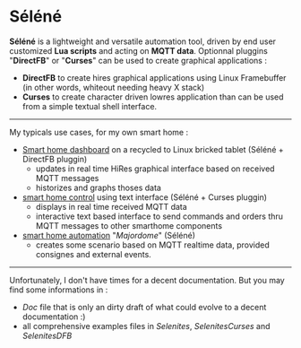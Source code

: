 # Séléné

**Séléné** is a lightweight and versatile automation tool, driven by end user customized **Lua scripts** and acting on **MQTT data**.
Optionnal pluggins "**DirectFB**" or "**Curses**" can be used to create graphical applications :

  - **DirectFB** to create hires graphical applications using Linux Framebuffer (in other words, whiteout needing heavy X stack)
  - **Curses** to create character driven lowres application than can be used from a simple textual shell interface.

----
My typicals use cases, for my own smart home :

  - [Smart home dashboard](https://github.com/destroyedlolo/HomeDashboard/tree/master/SeleniteDFB) on a recycled to Linux bricked tablet (Séléné + DirectFB pluggin)
    - updates in real time HiRes graphical interface based on received MQTT messages
    - historizes and graphs thoses data
  - [smart home control](https://github.com/destroyedlolo/HomeDashboard/tree/master/SeleniteCurses) using text interface (Séléné + Curses pluggin)
    - displays in real time received MQTT data
    - interactive text based interface to send commands and orders thru MQTT messages to other smarthome components
  - [smart home automation](https://github.com/destroyedlolo/Majordome) "*Majordome*" (Séléné)
    - creates some scenario based on MQTT realtime data, provided consignes and external events.

---
Unfortunately, I don't have times for a decent documentation. But you may find some informations in :
- *Doc* file that is only an dirty draft of what could evolve to a decent documentation :)
- all comprehensive examples files in *Selenites*, *SelenitesCurses* and *SelenitesDFB*
